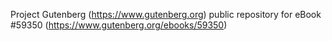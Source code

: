 Project Gutenberg (https://www.gutenberg.org) public repository for
eBook #59350 (https://www.gutenberg.org/ebooks/59350)
